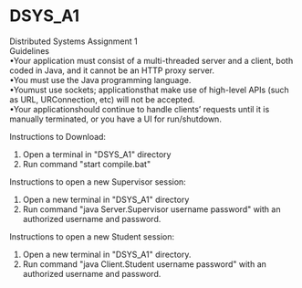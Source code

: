 # DSYS_A1

Distributed Systems Assignment 1  
Guidelines  
•Your application must consist of a multi-threaded server and a client, both coded in Java, and it cannot be an HTTP proxy server.  
•You must use the Java programming language.  
•Youmust use sockets; applicationsthat make use of high-level APIs (such as URL, URConnection, etc) will not be accepted.  
•Your applicationshould continue to handle clients’ requests until it is manually terminated, or you have a UI for run/shutdown.  
  
Instructions to Download:  

<ol>
<li>Open a terminal in "DSYS_A1" directory</li>
<li>Run command "start compile.bat"</li>
</ol>  
  
Instructions to open a new Supervisor session:  
<ol>
<li>Open a new terminal in "DSYS_A1" directory</li>
<li>Run command "java Server.Supervisor username password" with an authorized username and password.</li>
</ol>  
  
Instructions to open a new Student session:  
<ol>
<li>Open a new terminal in "DSYS_A1" directory.</li>
<li>Run command "java Client.Student username password" with an authorized username and password.</li>
</ol>  
